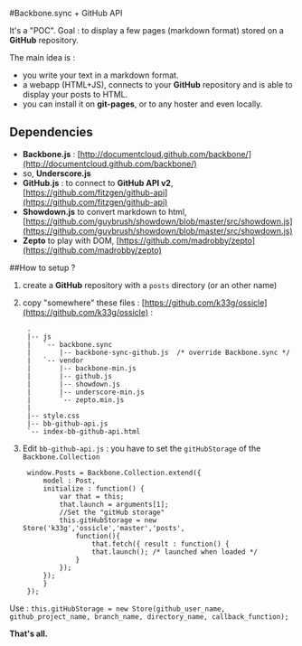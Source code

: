 #Backbone.sync + GitHub API

It's a "POC". Goal : to display a few pages (markdown format) stored on a **GitHub** repository.

The main idea is :

- you write your text in a markdown format.
- a webapp (HTML+JS), connects to your **GitHub** repository and is able to display your posts to HTML.
- you can install it on **git-pages**, or to any hoster and even locally.

## Dependencies

- **Backbone.js** : [http://documentcloud.github.com/backbone/](http://documentcloud.github.com/backbone/)
- so, **Underscore.js**
- **GitHub.js** : to connect to **GitHub API v2**, [https://github.com/fitzgen/github-api](https://github.com/fitzgen/github-api)
- **Showdown.js** to convert markdown to html, [https://github.com/guybrush/showdown/blob/master/src/showdown.js](https://github.com/guybrush/showdown/blob/master/src/showdown.js)
- **Zepto** to play with DOM, [https://github.com/madrobby/zepto](https://github.com/madrobby/zepto)

##How to setup ?

1. create a **GitHub** repository with a `posts` directory (or an other name)
2. copy "somewhere" these files : [https://github.com/k33g/ossicle](https://github.com/k33g/ossicle) :

    	.
		|-- js
		|   `-- backbone.sync
		|       |-- backbone-sync-github.js  /* override Backbone.sync */
		|   `-- vendor
		|       |-- backbone-min.js
		|       |-- github.js
		|       |-- showdown.js
		|       |-- underscore-min.js
		|       `-- zepto.min.js
		|
		|-- style.css
		|-- bb-github-api.js
		`-- index-bb-github-api.html

3. Edit `bb-github-api.js` : you have to set the `gitHubStorage` of the `Backbone.Collection`

        window.Posts = Backbone.Collection.extend({
            model : Post,
            initialize : function() {
                var that = this;
                that.launch = arguments[1];
                //Set the "gitHub storage"
                this.gitHubStorage = new Store('k33g','ossicle','master','posts',
                    function(){
                        that.fetch({ result : function() {
                        that.launch(); /* launched when loaded */
                    }
                });
            });
            }
        });


Use : `this.gitHubStorage = new Store(github_user_name, github_project_name, branch_name, directory_name, callback_function);`

**That's all.**

